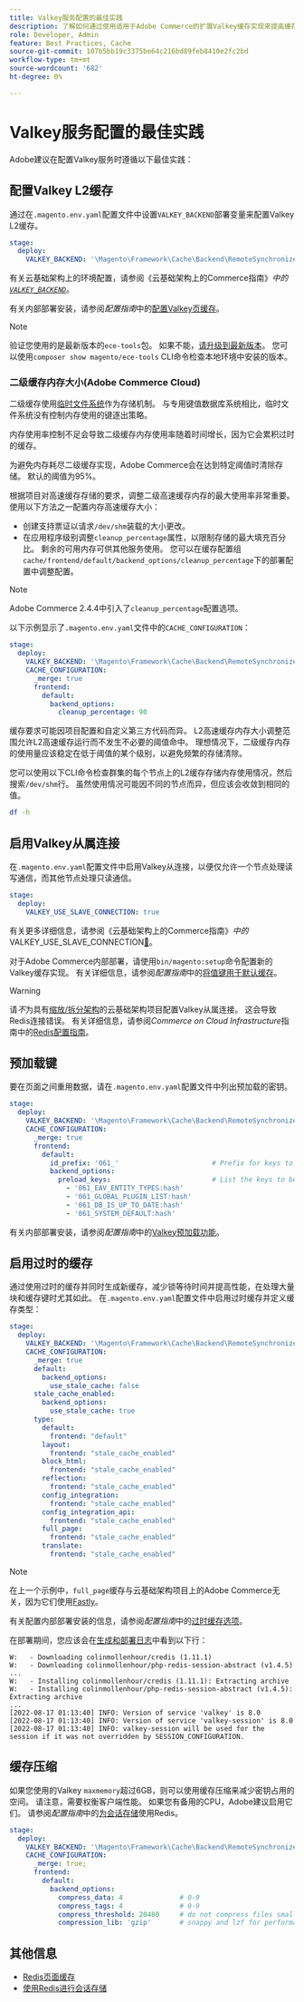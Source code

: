 ```yaml
---
title: Valkey服务配置的最佳实践
description: 了解如何通过使用适用于Adobe Commerce的扩展Valkey缓存实现来提高缓存性能。
role: Developer, Admin
feature: Best Practices, Cache
source-git-commit: 107b5bb19c3375be64c216bd89feb8410e2fc2bd
workflow-type: tm+mt
source-wordcount: '682'
ht-degree: 0%

---
```


# Valkey服务配置的最佳实践

Adobe建议在配置Valkey服务时遵循以下最佳实践：

## 配置Valkey L2缓存

通过在`.magento.env.yaml`配置文件中设置`VALKEY_BACKEND`部署变量来配置Valkey L2缓存。

```yaml
stage:
  deploy:
    VALKEY_BACKEND: '\Magento\Framework\Cache\Backend\RemoteSynchronizedCache'
```

有关云基础架构上的环境配置，请参阅《云基础架构上的Commerce指南》_中的[`VALKEY_BACKEND`](https://experienceleague.adobe.com/zh-hans/docs/commerce-on-cloud/user-guide/configure/env/stage/variables-deploy#valkey_backend)_。

有关内部部署安装，请参阅&#x200B;_配置指南_&#x200B;中的[配置Valkey页缓存](../../../configuration/cache/redis-pg-cache.md#configure-redis-page-caching)。

>[!NOTE]
>
>验证您使用的是最新版本的`ece-tools`包。 如果不能，[请升级到最新版本](https://experienceleague.adobe.com/zh-hans/docs/commerce-on-cloud/user-guide/dev-tools/ece-tools/update-package)。 您可以使用`composer show magento/ece-tools` CLI命令检查本地环境中安装的版本。

### 二级缓存内存大小(Adobe Commerce Cloud)

二级缓存使用[临时文件系统](https://en.wikipedia.org/wiki/Tmpfs)作为存储机制。 与专用键值数据库系统相比，临时文件系统没有控制内存使用的键逐出策略。

内存使用率控制不足会导致二级缓存内存使用率随着时间增长，因为它会累积过时的缓存。

为避免内存耗尽二级缓存实现，Adobe Commerce会在达到特定阈值时清除存储。 默认的阈值为95%。

根据项目对高速缓存存储的要求，调整二级高速缓存内存的最大使用率非常重要。 使用以下方法之一配置内存高速缓存大小：

- 创建支持票证以请求`/dev/shm`装载的大小更改。
- 在应用程序级别调整`cleanup_percentage`属性，以限制存储的最大填充百分比。 剩余的可用内存可供其他服务使用。
您可以在缓存配置组`cache/frontend/default/backend_options/cleanup_percentage`下的部署配置中调整配置。

>[!NOTE]
>
>Adobe Commerce 2.4.4中引入了`cleanup_percentage`配置选项。

以下示例显示了`.magento.env.yaml`文件中的`CACHE_CONFIGURATION`：

```yaml
stage:
  deploy:
    VALKEY_BACKEND: '\Magento\Framework\Cache\Backend\RemoteSynchronizedCache'
    CACHE_CONFIGURATION:
      _merge: true
      frontend:
        default:
          backend_options:
            cleanup_percentage: 90
```

缓存要求可能因项目配置和自定义第三方代码而异。 L2高速缓存内存大小调整范围允许L2高速缓存运行而不发生不必要的阈值命中。
理想情况下，二级缓存内存的使用量应该稳定在低于阈值的某个级别，以避免频繁的存储清除。

您可以使用以下CLI命令检查群集的每个节点上的L2缓存存储内存使用情况，然后搜索`/dev/shm`行。
虽然使用情况可能因不同的节点而异，但应该会收敛到相同的值。

```bash
df -h
```

## 启用Valkey从属连接

在`.magento.env.yaml`配置文件中启用Valkey从连接，以便仅允许一个节点处理读写通信，而其他节点处理只读通信。

```yaml
stage:
  deploy:
    VALKEY_USE_SLAVE_CONNECTION: true
```

有关更多详细信息，请参阅《云基础架构上的Commerce指南》_中的_ VALKEY_USE_SLAVE_CONNECTION[&#128279;](https://experienceleague.adobe.com/en/docs/commerce-on-cloud/user-guide/configure/env/stage/variables-deploy.html#valkey_use_slave_connection)。

对于Adobe Commerce内部部署，请使用`bin/magento:setup`命令配置新的Valkey缓存实现。 有关详细信息，请参阅&#x200B;_配置指南_&#x200B;中的[将值键用于默认缓存](../../../configuration/cache/redis-pg-cache.md#configure-redis-page-caching)。

>[!WARNING]
>
>请&#x200B;_不_&#x200B;为具有[缩放/拆分架构](https://experienceleague.adobe.com/zh-hans/docs/commerce-on-cloud/user-guide/architecture/scaled-architecture)的云基础架构项目配置Valkey从属连接。 这会导致Redis连接错误。 有关详细信息，请参阅&#x200B;_Commerce on Cloud Infrastructure_&#x200B;指南中的[Redis配置指南](https://experienceleague.adobe.com/en/docs/commerce-on-cloud/user-guide/configure/env/stage/variables-deploy.html#redis_use_slave_connection)。

## 预加载键

要在页面之间重用数据，请在`.magento.env.yaml`配置文件中列出预加载的密钥。

```yaml
stage:
  deploy:
    VALKEY_BACKEND: '\Magento\Framework\Cache\Backend\RemoteSynchronizedCache'
    CACHE_CONFIGURATION:
      _merge: true
      frontend:
        default:
          id_prefix: '061_'                       # Prefix for keys to be preloaded
          backend_options:
            preload_keys:                         # List the keys to be preloaded
              - '061_EAV_ENTITY_TYPES:hash'
              - '061_GLOBAL_PLUGIN_LIST:hash'
              - '061_DB_IS_UP_TO_DATE:hash'
              - '061_SYSTEM_DEFAULT:hash'
```

有关内部部署安装，请参阅&#x200B;_配置指南_&#x200B;中的[Valkey预加载功能](../../../configuration/cache/redis-pg-cache.md#redis-preload-feature)。

## 启用过时的缓存

通过使用过时的缓存并同时生成新缓存，减少锁等待时间并提高性能，在处理大量块和缓存键时尤其如此。 在`.magento.env.yaml`配置文件中启用过时缓存并定义缓存类型：

```yaml
stage:
  deploy:
    VALKEY_BACKEND: '\Magento\Framework\Cache\Backend\RemoteSynchronizedCache'
    CACHE_CONFIGURATION:
      _merge: true
      default:
        backend_options:
          use_stale_cache: false
      stale_cache_enabled:
        backend_options:
          use_stale_cache: true
      type:
        default:
          frontend: "default"
        layout:
          frontend: "stale_cache_enabled"
        block_html:
          frontend: "stale_cache_enabled"
        reflection:
          frontend: "stale_cache_enabled"
        config_integration:
          frontend: "stale_cache_enabled"
        config_integration_api:
          frontend: "stale_cache_enabled"
        full_page:
          frontend: "stale_cache_enabled"
        translate:
          frontend: "stale_cache_enabled"
```

>[!NOTE]
>
>在上一个示例中，`full_page`缓存与云基础架构项目上的Adobe Commerce无关，因为它们使用[Fastly](https://experienceleague.adobe.com/zh-hans/docs/commerce-on-cloud/user-guide/cdn/fastly)。

有关配置内部部署安装的信息，请参阅&#x200B;_配置指南_&#x200B;中的[过时缓存选项](../../../configuration/cache/level-two-cache.md#stale-cache-options)。

在部署期间，您应该会在[生成和部署日志](https://experienceleague.adobe.com/en/docs/commerce-on-cloud/user-guide/develop/test/log-locations.html#build-and-deploy-logs)中看到以下行：

```
W:   - Downloading colinmollenhour/credis (1.11.1)
W:   - Downloading colinmollenhour/php-redis-session-abstract (v1.4.5)
...
W:   - Installing colinmollenhour/credis (1.11.1): Extracting archive
W:   - Installing colinmollenhour/php-redis-session-abstract (v1.4.5): Extracting archive
...
[2022-08-17 01:13:40] INFO: Version of service 'valkey' is 8.0
[2022-08-17 01:13:40] INFO: Version of service 'valkey-session' is 8.0
[2022-08-17 01:13:40] INFO: valkey-session will be used for the session if it was not overridden by SESSION_CONFIGURATION.
```

## 缓存压缩

如果您使用的Valkey `maxmemory`超过6GB，则可以使用缓存压缩来减少密钥占用的空间。 请注意，需要权衡客户端性能。 如果您有备用的CPU，Adobe建议启用它们。 请参阅&#x200B;_配置指南_&#x200B;中的[为会话存储](../../../configuration/cache/redis-session.md)使用Redis。

```yaml
stage:
  deploy:
    VALKEY_BACKEND: '\Magento\Framework\Cache\Backend\RemoteSynchronizedCache'
    CACHE_CONFIGURATION:
      _merge: true;
      frontend:
        default:
          backend_options:
            compress_data: 4              # 0-9
            compress_tags: 4              # 0-9
            compress_threshold: 20480     # do not compress files smaller than this value
            compression_lib: 'gzip'       # snappy and lzf for performance, gzip for high compression (~70%)
```

## 其他信息

- [Redis页面缓存](../../../configuration/cache/redis-pg-cache.md)
- [使用Redis进行会话存储](../../../configuration/cache/redis-session.md)
